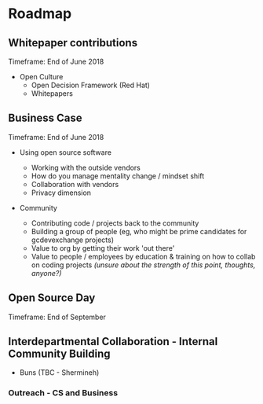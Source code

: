 # Roadmap

## Whitepaper contributions

Timeframe: End of June 2018

- Open Culture 
  - Open Decision Framework (Red Hat)
  - Whitepapers
  
## Business Case

Timeframe: End of June 2018

- Using open source software
  - Working with the outside vendors
  - How do you manage mentality change / mindset shift
  - Collaboration with vendors
  - Privacy dimension
  
- Community
  - Contributing code / projects back to the community
  - Building a group of people (eg, who might be prime candidates for gcdevexchange projects)
  - Value to org by getting their work 'out there'
  - Value to people / employees by education & training on how to collab on coding projects _(unsure about the strength of this point, thoughts, anyone?)_

## Open Source Day

Timeframe: End of September

## Interdepartmental Collaboration - Internal Community Building

- Buns (TBC - Shermineh)

### Outreach - CS and Business
